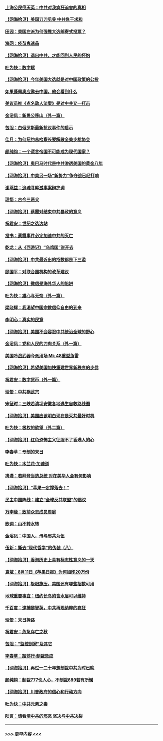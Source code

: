 #### [上海公民倪天英：中共对我疯狂迫害的真相](../pages/nsc993/n12356341.md?t=08260151) 
#### [【网海拾贝】美国刀刀见骨 中共急于求和](../pages/nsc993/n12355511.md?t=08260151) 
#### [田园：美国左派为何强推大选邮寄式投票？](../pages/nsc993/n12352963.md?t=08260151) 
#### [海网：疫苗鬼速品](../pages/nsc993/n12354438.md?t=08260151) 
#### [【网海拾贝】退出中共，才能回到人民的怀抱](../pages/nsc993/n12352634.md?t=08260151) 
#### [吐为快：数字赋](../pages/nsc993/n12352317.md?t=08260151) 
#### [【网海拾贝】今年美国大选就是对中国政策的公投](../pages/nsc993/n12350973.md?t=08260151) 
#### [如果蓬佩奥应邀去中国，他会看到什么](../pages/nsc993/n12350945.md?t=08260151) 
#### [美议员推《点名敌人法案》是对中共又一打击](../pages/nsc993/n12350765.md?t=08260151) 
#### [金浴凤：新愚公移山（外一篇）](../pages/nsc993/n12350253.md?t=08260151) 
#### [苦胆：白俄罗斯最新抗议事件的启示](../pages/nsc993/n12349989.md?t=08260151) 
#### [佳月：为何纽约总检察长要解散全美步枪协会](../pages/nsc993/n12349939.md?t=08260151) 
#### [颜纯钩：一个谎言帝国不可能成为现代国家？](../pages/nsc993/n12349898.md?t=08260151) 
#### [【网海拾贝】奥巴马时代是中共渗透美国的黄金八年](../pages/nsc993/n12349284.md?t=08260151) 
#### [【网海拾贝】中美另一场“新势力”争夺战已经打响](../pages/nsc993/n12346998.md?t=08260151) 
#### [谢燕益：追魂寻衅滋事案辩护词](../pages/nsc993/n12346892.md?t=08260151) 
#### [理悟：古今三恶犬](../pages/nsc993/n12345190.md?t=08260151) 
#### [【网海拾贝】蔡霞对结束中共暴政的意义](../pages/nsc993/n12344263.md?t=08260151) 
#### [祝君安：世纪之选边站](../pages/nsc993/n12342382.md?t=08260151) 
#### [投书：蔡霞事件必定加速中共的灭亡](../pages/nsc993/n12341881.md?t=08260151) 
#### [乾龙：从《西游记》“乌鸡国”说开去](../pages/nsc993/n12341690.md?t=08260151) 
#### [【网海拾贝】中共最近出的招数都是下三滥](../pages/nsc993/n12341593.md?t=08260151) 
#### [顾国平：对联合国机构的改革建议](../pages/nsc993/n12339928.md?t=08260151) 
#### [【网海拾贝】微信是海外华人的陷阱](../pages/nsc993/n12338868.md?t=08260151) 
#### [吐为快：雄心与无奈（外一篇）](../pages/nsc993/n12338132.md?t=08260151) 
#### [梁晓辉：我渴望中国宗教信仰自由的到来](../pages/nsc993/n12336657.md?t=08260151) 
#### [李明心：真实的民意](../pages/nsc993/n12336089.md?t=08260151) 
#### [【网海拾贝】美国不会容忍中共统治全球的野心](../pages/nsc993/n12336063.md?t=08260151) 
#### [金浴凤：党和人民的刀肉关系（外一篇）](../pages/nsc993/n12335834.md?t=08260151) 
#### [美国冷战武器今派用场 Mk 48重型鱼雷](../pages/nsc993/n12335354.md?t=08260151) 
#### [【网海拾贝】希望美国加快重建世界新秩序的步伐](../pages/nsc993/n12334224.md?t=08260151) 
#### [祝君安：数字货币（外一篇）](../pages/nsc993/n12334186.md?t=08260151) 
#### [理悟：中共祸武穴](../pages/nsc993/n12333962.md?t=08260151) 
#### [宋征时：三峡若溃坝安徽各地逃生自救路线图](../pages/nsc993/n12332450.md?t=08260151) 
#### [【网海拾贝】美国应该明白现在是灭共最好时机](../pages/nsc993/n12332313.md?t=08260151) 
#### [吐为快：极权的欲望（外二篇）](../pages/nsc993/n12332089.md?t=08260151) 
#### [【网海拾贝】红色恐怖主义征服不了香港人的心](../pages/nsc993/n12329296.md?t=08260151) 
#### [李春草：专制的末日](../pages/nsc993/n12329079.md?t=08260151) 
#### [吐为快：木兰花‧加速道](../pages/nsc993/n12327366.md?t=08260151) 
#### [拂潇：若拜登当选总统 对在美华人会有何影响](../pages/nsc993/n12295996.md?t=08260151) 
#### [【网海拾贝】“苹果一定撑落去！”](../pages/nsc993/n12326784.md?t=08260151) 
#### [民主中国阵线：建立“全球反共联盟”的倡议](../pages/nsc993/n12324177.md?t=08260151) 
#### [万李缘：致前众志成员周庭](../pages/nsc993/n12324635.md?t=08260151) 
#### [歌词：山不转水转](../pages/nsc993/n12324599.md?t=08260151) 
#### [金浴凤：中国人，毋与邪共为伍](../pages/nsc993/n12324257.md?t=08260151) 
#### [伍新：撕去“现代哲学”的伪装（八）](../pages/nsc993/n12324188.md?t=08260151) 
#### [【网海拾贝】香港历史上具有标志性意义的一天](../pages/nsc993/n12324021.md?t=08260151) 
#### [袁斌：8月11日《苹果日报》为何加印20万份](../pages/nsc993/n12323955.md?t=08260151) 
#### [【网海拾贝】极限施压，美国还有哪些招数可用](../pages/nsc993/n12322512.md?t=08260151) 
#### [地球重要事宜：纽约长岛的含水层可以维持](../pages/nsc993/n12321844.md?t=08260151) 
#### [千百度：逮捕黎智英，中共再现纳粹的疯狂](../pages/nsc993/n12321777.md?t=08260151) 
#### [理悟：末日择路](../pages/nsc993/n12320812.md?t=08260151) 
#### [祝君安：危急存亡之秋](../pages/nsc993/n12320795.md?t=08260151) 
#### [苦胆：“监控到家”及其它](../pages/nsc993/n12320751.md?t=08260151) 
#### [李春草：踏莎行·制裁效应](../pages/nsc993/n12318290.md?t=08260151) 
#### [【网海拾贝】再过一二十年想制裁中共为时已晚](../pages/nsc993/n12318195.md?t=08260151) 
#### [颜纯钩：制裁777快人心，不制裁689若有所憾](../pages/nsc993/n12316912.md?t=08260151) 
#### [【网海拾贝】川普政府的信心和行动方向](../pages/nsc993/n12316673.md?t=08260151) 
#### [吐为快：中共元素之毒](../pages/nsc993/n12316547.md?t=08260151) 
#### [陆言：请看清中共的邪恶 坚决与中共决裂](../pages/nsc993/n12315784.md?t=08260151) 

----
#### [ >>> 更早内容 <<< ](../indexes/nsc993-earlier.md)
